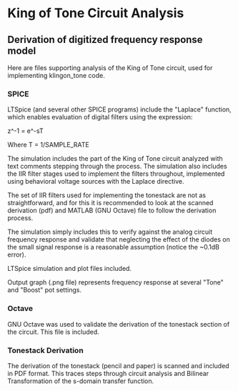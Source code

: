 # King of Tone Circuit Analysis #
## Derivation of digitized frequency response model ##

Here are files supporting analysis of the King of Tone circuit, used for implementing klingon_tone code.

### SPICE ###
LTSpice (and several other SPICE programs) include the "Laplace" function, which enables evaluation of digital filters using the 
expression:

z^-1 = e^-sT

Where T = 1/SAMPLE_RATE

The simulation includes the part of the King of Tone circuit analyzed with text comments stepping through the process.  The simulation also 
includes the IIR filter stages used to implement the filters throughout, implemented using behavioral voltage sources with the Laplace 
directive.

The set of IIR filters used for implementing the tonestack are not as straightforward, and for this it is recommended to look at the scanned 
derivation (pdf) and MATLAB (GNU Octave) file to follow the derivation process.

The simulation simply includes this to verify against the analog circuit frequency response and validate that neglecting the
effect of the diodes on the small signal response is a reasonable assumption (notice the ~0.1dB error).

LTSpice simulation and plot files included.

Output graph (.png file) represents frequency response at several "Tone" and "Boost" pot settings.

### Octave ###
GNU Octave was used to validate the derivation of the tonestack section of the circuit.  This file is included.

### Tonestack Derivation ###
The derivation of the tonestack (pencil and paper) is scanned and included in PDF format.  This traces steps through
circuit analysis and Bilinear Transformation of the s-domain transfer function.


